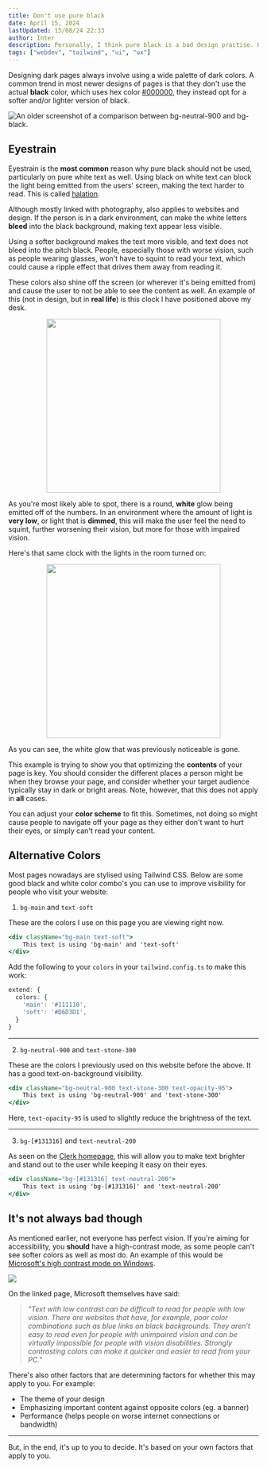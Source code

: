 ```yaml
---
title: Don't use pure black
date: April 15, 2024
lastUpdated: 15/08/24 22:33
author: Inter
description: Personally, I think pure black is a bad design practise. Here's why.
tags: ["webdev", "tailwind", "ui", "ux"]
---
```


Designing dark pages always involve using a wide palette of dark colors. A common trend in most newer designs of pages is that they don't use the actual **black** color, which uses hex color [#000000](https://www.color-hex.com/color/000000), they instead opt for a softer and/or lighter version of black.

![An older screenshot of a comparison between bg-neutral-900 and bg-black.](/images/dont-use-pure-black/bg-comparison.png)

## Eyestrain

Eyestrain is the **most common** reason why pure black should not be used, particularly on pure white text as well. Using black on white text can block the light being emitted from the users' screen, making the text harder to read. This is called [halation](https://www.google.com/search?q=halation). 

Although mostly linked with photography, also applies to websites and design. If the person is in a dark environment, can make the white letters **bleed** into the black background, making text appear less visible.

Using a softer background makes the text more visible, and text does not bleed into the pitch black. People, especially those with worse vision, such as people wearing glasses, won't have to squint to read your text, which could cause a ripple effect that drives them away from reading it.

These colors also shine off the screen (or wherever it's being emitted from) and cause the user to not be able to see the content as well. An example of this (not in design, but in **real life**) is this clock I have positioned above my desk.

<div align="center">
  <img src="/images/dont-use-pure-black/shining-clock.png" width="350">
</div>

As you're most likely able to spot, there is a round, **white** glow being emitted off of the numbers. In an environment where the amount of light is **very low**, or light that is **dimmed**, this will make the user feel the need to squint, further worsening their vision, but more for those with impaired vision.

Here's that same clock with the lights in the room turned on:

<div align="center">
  <img src="/images/dont-use-pure-black/non-shining-clock.png" width="350">
</div>

As you can see, the white glow that was previously noticeable is gone.

This example is trying to show you that optimizing the **contents** of your page is key. You should consider the different places a person might be when they browse your page, and consider whether your target audience typically stay in dark or bright areas. Note, however, that this does not apply in **all** cases. 

You can adjust your **color scheme** to fit this. Sometimes, not doing so might cause people to navigate off your page as they either don't want to hurt their eyes, or simply can't read your content.

## Alternative Colors

Most pages nowadays are stylised using Tailwind CSS. Below are some good black and white color combo's you can use to improve visibility for people who visit your website:

1. `bg-main` and `text-soft`

These are the colors I use on this page you are viewing right now.

```jsx
<div className="bg-main text-soft">
    This text is using 'bg-main' and 'text-soft'
</div>
```

Add the following to your `colors` in your `tailwind.config.ts` to make this work:

```ts 
extend: {
  colors: {
    'main': '#111110',
    'soft': '#D6D3D1',
  }
}
  ```

---

2. `bg-neutral-900` and `text-stone-300`

These are the colors I previously used on this website before the above. It has a good text-on-background visibility.

```jsx
<div className="bg-neutral-900 text-stone-300 text-opacity-95">
    This text is using 'bg-neutral-900' and 'text-stone-300'
</div>
```

Here, `text-opacity-95` is used to slightly reduce the brightness of the text.

---

3. `bg-[#131316]` and `text-neutral-200`

As seen on the [Clerk homepage](https://clerk.com), this will allow you to make text brighter and stand out to the user while keeping it easy on their eyes.

```jsx
<div className="bg-[#131316] text-neutral-200">
    This text is using 'bg-[#131316]' and 'text-neutral-200'
</div>
```

## It's not always bad though

As mentioned earlier, not everyone has perfect vision. If you're aiming for accessibility, you **should** have a high-contrast mode, as some people can't see softer colors as well as most do. An example of this would be [Microsoft's high contrast mode on Windows](https://support.microsoft.com/en-gb/windows/change-color-contrast-in-windows-fedc744c-90ac-69df-aed5-c8a90125e696).

![](/images/dont-use-pure-black/high-contrast.png)

On the linked page, Microsoft themselves have said:

> *"Text with low contrast can be difficult to read for people with low vision. There are websites that have, for example, poor color combinations such as blue links on black backgrounds. They aren’t easy to read even for people with unimpaired vision and can be virtually impossible for people with vision disabilities. Strongly contrasting colors can make it quicker and easier to read from your PC."*

There's also other factors that are determining factors for whether this may apply to you. For example:

* The theme of your design
* Emphasizing important content against opposite colors (eg. a banner)
* Performance (helps people on worse internet connections or bandwidth)

---

But, in the end, it's up to you to decide. It's based on your own factors that apply to you.